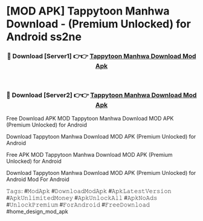 # [MOD APK] Tappytoon Manhwa Download - (Premium Unlocked) for Android ss2ne



<div align="center">
<h3>🔴 Download [Server1] 👉👉 <a href="https://momento.my/?title=Tappytoon_Manhwa_Download">Tappytoon Manhwa Download Mod Apk</a></h3><br>

<h3>🔴 Download [Server2] 👉👉 <a href="https://momento.my/?title=Tappytoon_Manhwa_Download">Tappytoon Manhwa Download Mod Apk</a></h3>
</div>



Free Download APK MOD Tappytoon Manhwa Download MOD APK (Premium Unlocked) for Android

Download Tappytoon Manhwa Download MOD APK (Premium Unlocked) for Android

Free APK MOD Tappytoon Manhwa Download MOD APK (Premium Unlocked) for Android

Download Tappytoon Manhwa Download MOD APK (Premium Unlocked) for Android Mod For Android

𝚃𝚊𝚐𝚜: #𝙼𝚘𝚍𝙰𝚙𝚔 #𝙳𝚘𝚠𝚗𝚕𝚘𝚊𝚍𝙼𝚘𝚍𝙰𝚙𝚔 #𝙰𝚙𝚔𝙻𝚊𝚝𝚎𝚜𝚝𝚅𝚎𝚛𝚜𝚒𝚘𝚗 #𝙰𝚙𝚔𝚄𝚗𝚕𝚒𝚖𝚒𝚝𝚎𝚍𝙼𝚘𝚗𝚎𝚢 #𝙰𝚙𝚔𝚄𝚗𝚕𝚘𝚌𝚔𝙰𝚕𝚕 #𝙰𝚙𝚔𝙽𝚘𝙰𝚍𝚜 #𝚄𝚗𝚕𝚘𝚌𝚔𝙿𝚛𝚎𝚖𝚒𝚞𝚖 #𝙵𝚘𝚛𝙰𝚗𝚍𝚛𝚘𝚒𝚍 #𝙵𝚛𝚎𝚎𝙳𝚘𝚠𝚗𝚕𝚘𝚊𝚍 #home_design_mod_apk
